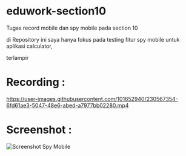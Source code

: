 # eduwork-section10

Tugas record mobile dan spy mobile pada section 10

di Repository ini saya hanya fokus pada testing fitur spy mobile untuk aplikasi calculator,

terlampir <h1>Recording :</h1>

https://user-images.githubusercontent.com/101652940/230567354-6fd61ae3-5047-48e6-abed-a7977bb02280.mp4

<h1>Screenshot :</h1>

![Screenshot Spy Mobile](https://user-images.githubusercontent.com/101652940/230568195-a745fe61-e48b-4cd5-9e9f-f4d5e6b76d81.png)
